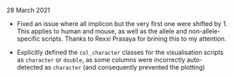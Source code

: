 28 March 2021

- Fixed an issue where all implicon but the very first one were shifted by 1. This applies to human and mouse, as well as the allele and non-allele-specific scripts. Thanks to Rexxi Prasaya for brining this to my attention.

- Explicitly defined the `col_character` classes for the visualisation scripts as `character` or `double`, as some columns were incorrectly auto-detected as `character` (and consequently prevented the plotting)
